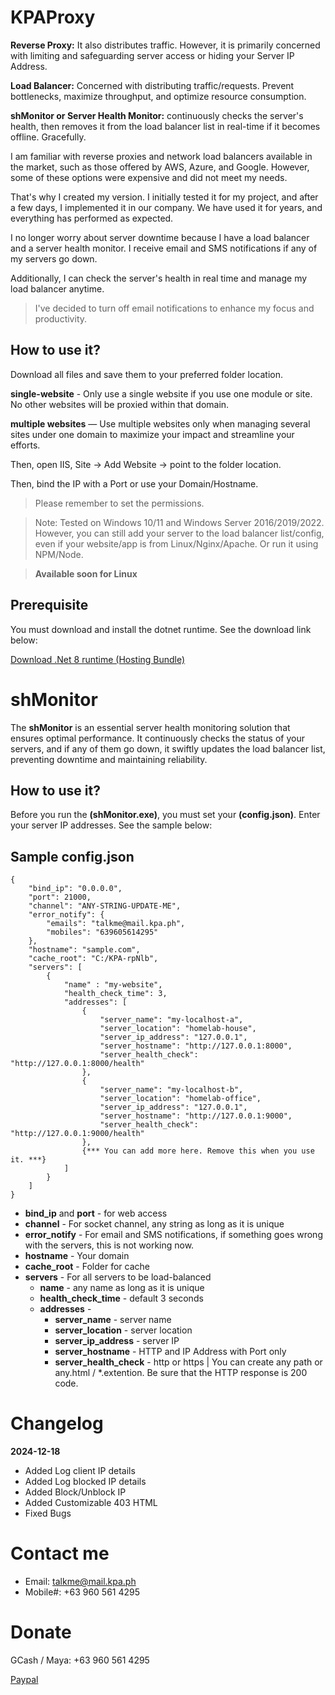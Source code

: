 
# KPAProxy

**Reverse Proxy:** It also distributes traffic. However, it is primarily concerned with limiting and safeguarding server access or hiding your Server IP Address.

**Load Balancer:** Concerned with distributing traffic/requests. Prevent bottlenecks, maximize throughput, and optimize resource consumption.

**shMonitor or Server Health Monitor:** continuously checks the server's health, then removes it from the load balancer list in real-time if it becomes offline. Gracefully.

I am familiar with reverse proxies and network load balancers available in the market, such as those offered by AWS, Azure, and Google. However, some of these options were expensive and did not meet my needs.

That's why I created my version. I initially tested it for my project, and after a few days, I implemented it in our company. We have used it for years, and everything has performed as expected.

I no longer worry about server downtime because I have a load balancer and a server health monitor. I receive email and SMS notifications if any of my servers go down.

Additionally, I can check the server's health in real time and manage my load balancer anytime.

> I've decided to turn off email notifications to enhance my focus and productivity.

## How to use it?

Download all files and save them to your preferred folder location.

**single-website** - Only use a single website if you use one module or site. No other websites will be proxied within that domain.

**multiple websites** — Use multiple websites only when managing several sites under one domain to maximize your impact and streamline your efforts.

Then, open IIS, Site -> Add Website -> point to the folder location. 

Then, bind the IP with a Port or use your Domain/Hostname.

> Please remember to set the permissions.

> Note: Tested on Windows 10/11 and Windows Server 2016/2019/2022. However, you can still add your server to the load balancer list/config, even if your website/app is from Linux/Nginx/Apache. Or run it using NPM/Node.

> **Available soon for Linux**

## Prerequisite

You must download and install the dotnet runtime. See the download link below:

[Download .Net 8 runtime (Hosting Bundle)](https://dotnet.microsoft.com/en-us/download/dotnet/thank-you/runtime-aspnetcore-8.0.1-windows-hosting-bundle-installer "Dotnet 8")

# shMonitor

The **shMonitor** is an essential server health monitoring solution that ensures optimal performance. It continuously checks the status of your servers, and if any of them go down, it swiftly updates the load balancer list, preventing downtime and maintaining reliability.

## How to use it?

Before you run the **(shMonitor.exe)**, you must set your **(config.json)**. Enter your server IP addresses. See the sample below:

## Sample config.json

```
{
    "bind_ip": "0.0.0.0",
    "port": 21000,
    "channel": "ANY-STRING-UPDATE-ME",
    "error_notify": {
        "emails": "talkme@mail.kpa.ph",
        "mobiles": "639605614295"
    },
    "hostname": "sample.com",
    "cache_root": "C:/KPA-rpNlb",
    "servers": [
        {
            "name" : "my-website",
            "health_check_time": 3,
            "addresses": [
                {
                    "server_name": "my-localhost-a",
                    "server_location": "homelab-house",
                    "server_ip_address": "127.0.0.1",
                    "server_hostname": "http://127.0.0.1:8000",
                    "server_health_check": "http://127.0.0.1:8000/health"
                },
                {
                    "server_name": "my-localhost-b",
                    "server_location": "homelab-office",
                    "server_ip_address": "127.0.0.1",
                    "server_hostname": "http://127.0.0.1:9000",
                    "server_health_check": "http://127.0.0.1:9000/health"
                },
                {*** You can add more here. Remove this when you use it. ***}
            ]
        }
    ]
}
```

- **bind_ip** and **port** - for web access
- **channel** - For socket channel, any string as long as it is unique
- **error_notify** - For email and SMS notifications, if something goes wrong with the servers, this is not working now.
- **hostname** - Your domain
- **cache_root** - Folder for cache
- **servers** - For all servers to be load-balanced
    - **name** - any name as long as it is unique
    - **health_check_time** - default 3 seconds
    - **addresses** -
        - **server_name** - server name
        - **server_location** - server location
        - **server_ip_address** - server IP
        - **server_hostname** - HTTP and IP Address with Port only
        - **server_health_check** - http or https | You can create any path or any.html / *.extention. Be sure that the HTTP response is 200 code.

# Changelog

**2024-12-18**
- Added Log client IP details
- Added Log blocked IP details
- Added Block/Unblock IP
- Added Customizable 403 HTML
- Fixed Bugs

# Contact me

- Email: talkme@mail.kpa.ph
- Mobile#: +63 960 561 4295

# Donate

GCash / Maya: +63 960 561 4295

[Paypal](https://paypal.me/kpa21 "Paypal")
